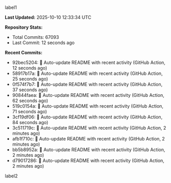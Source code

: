 
label1 
<!-- ACTIVITY_START -->
**Last Updated:** 2025-10-10 12:33:34 UTC

**Repository Stats:**
- Total Commits: 67093
- Last Commit: 12 seconds ago

**Recent Commits:**
- 92bec5204: 🤖 Auto-update README with recent activity (GitHub Action, 12 seconds ago)
- 58917b17a: 🤖 Auto-update README with recent activity (GitHub Action, 25 seconds ago)
- 0f574f7b7: 🤖 Auto-update README with recent activity (GitHub Action, 37 seconds ago)
- 90844faea: 🤖 Auto-update README with recent activity (GitHub Action, 62 seconds ago)
- 519c0154a: 🤖 Auto-update README with recent activity (GitHub Action, 71 seconds ago)
- 3cf19df06: 🤖 Auto-update README with recent activity (GitHub Action, 84 seconds ago)
- 3c511719c: 🤖 Auto-update README with recent activity (GitHub Action, 2 minutes ago)
- afb1f710c: 🤖 Auto-update README with recent activity (GitHub Action, 2 minutes ago)
- bb5b8952a: 🤖 Auto-update README with recent activity (GitHub Action, 2 minutes ago)
- d79017286: 🤖 Auto-update README with recent activity (GitHub Action, 2 minutes ago)
<!-- ACTIVITY_END -->

label2
